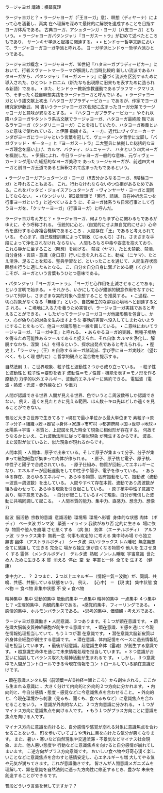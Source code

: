 ラージャヨガ
講師：横幕真理

ラージャヨガと？
• ラージャヨーガ（「王ヨーガ」意）、瞑想（ディヤーナ）によって心を涵養し、真実
在へ理解を深めて最終的に解脱を達成することを目指すヨーガ体系である。
古典ヨーガ、アシュターンガ・ヨーガ（八支ヨーガ）ともいう。
• ラージャヨーガパタンジャリ『ヨーガスートラ』が初めて述べたところもであり、
サーンキヤ学派と密接に関連する。
•
• ヒンドゥー哲学文脈において、ラージャヨーガヨーガ学派と呼れる。
ヨーガ学派ヒンドゥー哲学六派ひとつである。

ラージャヨガ概念
• ラージャヨーガ、16世紀『ハタヨーガプラディーピカー』において、行者スヴァートマーラーマが解説した当時比較的
新しい流派であるハタヨーガから、パタンジャリ『ヨーガスートラ』に基づく流派を区別するために導入された、ひとつレ
トロニム（新たなも出現際に旧来もを表すために造られる新語）である。
• また、ヒンドゥー教新宗教運動であるブラフマ・クマリスで、そまったく独自瞑想実践をラージャヨーガと呼んでい
る。
• ラージャヨーガという語文献上初出『ハタヨーガプラディーピカー』であるが、作家でヨーガ研究家伊藤武、同
書いうラージャヨーガ20世紀に広まったヨーガ分類でラージャヨーガと意味が異なるとする。
• 『ハタヨーガプラディーピカー』やそれ以降ハタヨーガやタントラ系古文献でラージャヨーガ、ハタヨーガ最終段
階であるラヤヨーガ（クンダリニーヨーガ）ことを指していたり、ハタヨーガ奥義といった意味で使われている、と伊藤
指摘する。
• 一方、近代にヴィヴェーカーナンダがヨーガにラージャという言葉を冠して、ヴェーダーンタ哲学に立脚し『バガヴァッド・
ギーター』と『ヨーガスートラ』二大聖典に依拠した総括的なヨーガ理念を謳い上げ、カルマ、バクティ、ジュニャーナ、
ハタという四大ヨーガを概説した。
• 伊藤によれ、今日ラージャヨーガ一般的な意味、元ヴィヴェーカーナンダ用いた総括的なヨーガ美称で
あったラージャヨーガが、前述四大ヨーガと別ヨーガ王道であると解釈されて広まったもであるという。

• ラージャヨーガアシュターンガ・ヨーガ（8支分からなるヨーガ、8階梯ヨーガ）と呼れることもある。
これ、行わなけれならない8つ位相があるためである。これをパッタビ・ジョイスアシュターンガ
・ヴィンヤーサ・ヨーガと混同してならない。
• パタンジャリ、第2章冒頭で「苦行、読誦、自在神祈念三つを行事ヨーガという」と述べているよう
に、そヨーガ体系うち日常行事として行うヨーガを、「クリヤーヨーガ」（行事ヨーガ）と呼んだ。

ラージャヨガ考え方と？
• ラージャヨーガ、何よりもまず心に関わるもであるがゆえに、そう呼称される。
伝統的に心と、（自覚的にせよ無自覚的にせよ）心命令を遂行する心身複合機構であるところ
、人間存在「王」であると考えられている。
そ心まず、自己規律訓練によって馴致（じゅんち）され、さまざまな手段によって浄化されなけれ
ならない。
人間もろもろ中毒や妄念を抱えており、これら静かに坐すること（瞑想）を妨げる。
禁戒（ヤマ）、たとえ禁欲、禁酒、自分身体・言語・意識（身口意）行いに念を入れること、勧戒
（ニヤマ）、たとえ清浄、足ることを知る、聖典学習など、といったことを通じて、人間生存状態
瞑想を行うに適したもとなる。
こ、自分を自分自身に繋ぎとめる軛（くびき）こそが、ヨーガという言葉もうひとつ意味である。

• パタンジャリ『ヨーガスートラ』、「ヨーガと心作用を止滅させることである」という言明で始まる。
• それから、いかにして心が錯誤的観念作用をなすかについて列挙し、さまざまな実的対象へ念想すること
を推奨する。
• こ過程、一切心対象がなくなる「無種子」という、自然発生的な静寂心境地へと到達するとさ
れる。
• こ境地に入る力を養うため実習が、ラージャヨーガ実践であると考えることができる。
• したがってラージャヨーガヨーガ他諸形態を包含し、かつ、心が偽り心的対象を生み出すような
妄執的実習へ没入してしまわないようにすることをもって、他ヨーガ諸形態と一線を画している。
• こ意味においてラージャヨーガ、「ヨーガ中王」と呼れる。
• あらゆるヨーガ的実践、無種子境地を得るため可能性あるツールであると捉えられ、それ自体
カルマを浄化し、解脱すなわち、涅槃（ん）を得るという、探求出発点であると考えられる。
• 歴史上、「ラージャ」（王）を自称するヨーガ諸流派、学び手にヨーガ実践と（望むべく、もしく理
想的に）こ哲学的観点と混合物を提示する。

自然法則
１、こ世界現象、粒子性と波動性２つから成り立っている。
・粒子性と波動性と
粒子性＝姿形を表す
波動性＝モノ性質・機能を表す＝モノ形を作る原動力
力学的以外エネルギー、波動的エネルギーに集約できる。
電磁波（電波・熱波・光波・赤外線など）や重力

人間が認識できる世界
人間が見える世界、色でいうとこ周波数帯しか認識できない。
例え、遠くを見たときに見える範囲、ほん数十キロ先ほどしか遠くを見ることができない。

普段ど大きさ世界で生きてる？
•現在で最小単位から最大単位まで
素粒子→原子→分子→組織→膜→器官→身体→家族→市町村
→都道府県→国→世界→地球→太陽系→宇宙
・本質と、上記図を見た時全て現象に相似形が存在する。
何故そうなるかといえ、これ波動法則に従って相似現象
が発生するからです。
波長、また波形が似ていると、似た現象が現れるからです。

人間本質
・人間体、原子で出来ている。そして原子が集まって分子、分子が集まって細胞細胞が集まって肉体が作られる。
・原子、原子核と電子、原子核、中性子と陽子で合成されている。
・原子仕組み、物質が回転してエネルギーになり、エネルギーが回転運動をして中性子や陽子、電子を作っている。
・あらゆる存在、あらゆるエネルギー、あらゆる物質、固有振動をして、振動波（波動＝波長＝周波数）を出している。
人間やすべて存在本質、波動であり周波数が組み合わせって、あらゆる現象を引き起こしている。
・原子核中中性子意識であり、陽子意思である。
・自分が起こしているすべて現象、自分が発信した波動に共鳴同調して起こる。
・人間本質的能力、集中力、直感力、想念力、想像力

脳波  脳活動  宗教的意識  意識活動  環境場  環境へ影響  身体的な状態
肉体
（ボディ）
ベータ波
ガンマ波   緊張・イライラ
我欲があり否
定的に生きる  場に依存  物質や他人を崩壊
させ悪くする  （病 気）
気体
（エーテルボディ）  アルファ波  リラックス集中  無我一念  何事も肯定的
に考える
集中時み場
から独立  無害
幽体
（アストラルボディ）  シータ波  深いリラックス
レム睡眠  無念無想  全てに感謝し
て生きる
完全に
場から独立
運が良くなる物質や
他人を 生させ良く
する
霊体
（メンタルボディ）  デルタ波  熟眠
ノンレム睡眠  宇宙意識  世ため人
ために生きる
本 質  消える  停止  空  愛  宇宙と一体  全てを 生する
（健 康）

集中力と、、？
２つまた、２つ以上エネルギー（情報＝氣＝波動）が、同調、共
鳴、共感、共振している状態をいう。
例え、
【心中】 ＝ 【現 実】
集中状態 食べ物 ＝ 食べ物
非集中状態 不 安 ≠ 食べ物

精神集中  集中
受動的集中
能動的集中
一点集中
精神的集中  
一点集中
４つ集中と？
•生理的集中、内観的集中である。
•感覚的集中、フィーリングである。
•感情的集中、ホルモンバランスである。
•思考的集中、価値観・考え方である。

ラージャヨガ意識働き
• 人間意識、３つあります。そ１つが顕在意識です。
• 顕在識大脳新皮質神経細胞が創生する意識です。
• 顕在意識、五感を通じて今現在情報処理担当していて、もう１つが潜
在意識です。
• 潜在意識大脳新皮質以外身体全細胞が創生する意識です。
• 潜在意識、体内記憶をベースに過去情報処理を担当しています。
• 最後が超意識。超意識生命体（霊魂）が創生する意識です。
• 超意識生命体を通じて未来情報処理を担当しています。
• ３つ意識がお互いに協調してバランス取れた精神活動が生まれるで
す。
• しかし、３つ意識中で人間がコントロールできる今現在情報をコン
トロールしている顕在意識だけです。

• 顕在意識メンタル脳（前頭葉＝A10神経＝額ところ）から創生される。ここから生まれる意識に
、大きく分けて内向的と外向的２つ方向に分かれます。
• 内向的と、今自分感情・態度・感覚などに今意識焦点を合わせること。
• 外向的と、今現在環境から刺激（見るも、聞くも、食べるもなど）に意識焦点を合わ
せることをいう。
• 意識が外向的な人に、２つ方向意識に分かれる。
• １つがマイナス方向に意識焦点を向ける人です。
• もう１つがプラス方向ことに意識を焦点を向ける人です。

マイナス方向に意識を向けると、自分感情や感覚が崩れる対象に意識焦点を合わせることをいう。
町を歩いていてゴミや汚れに目を向けたら気分が悪くなります。
また、暑い・寒いなど自然現象や交通渋滞・不景気などマイナス社会現象、また、他人悪い態度や
行動などに意識焦点を向けると自分感情が崩れてしまいます。
こ逆方向がプラス方向意識です。
おいしい食べ物や好奇心湧く楽しいことなどに意識焦点を合わすと感情安定し、心エネルギーも増
大してやる気や元気が満ちてきます。これが意識働きです。
皆さんが人間意識メガニズムを理解して、顕在意識を自然法則に適った方向性に修正するとき、豊かな
未来を創造することができるです。

普段どういう言葉を発してますか？？
